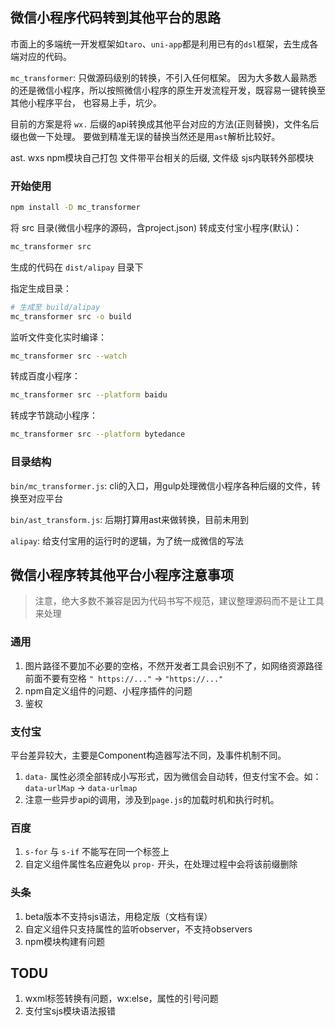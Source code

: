 ## 微信小程序代码转到其他平台的思路

市面上的多端统一开发框架如`taro`、`uni-app`都是利用已有的`dsl`框架，去生成各端对应的代码。

`mc_transformer`:
只做源码级别的转换，不引入任何框架。
因为大多数人最熟悉的还是微信小程序，所以按照微信小程序的原生开发流程开发，既容易一键转换至其他小程序平台，
也容易上手，坑少。

目前的方案是将 `wx.` 后缀的api转换成其他平台对应的方法(正则替换)，文件名后缀也做一下处理。
要做到精准无误的替换当然还是用`ast`解析比较好。

ast. wxs
npm模块自己打包
文件带平台相关的后缀, 文件级
sjs内联转外部模块

### 开始使用

```sh
npm install -D mc_transformer
```

将 src 目录(微信小程序的源码，含project.json) 转成支付宝小程序(默认)：
```sh
mc_transformer src
```
生成的代码在 `dist/alipay` 目录下

指定生成目录：
```sh
# 生成至 build/alipay
mc_transformer src -o build
```

监听文件变化实时编译：
```sh
mc_transformer src --watch
```

转成百度小程序：
```sh
mc_transformer src --platform baidu
```

转成字节跳动小程序：
```sh
mc_transformer src --platform bytedance
```

### 目录结构

`bin/mc_transformer.js`: cli的入口，用gulp处理微信小程序各种后缀的文件，转换至对应平台

`bin/ast_transform.js`: 后期打算用ast来做转换，目前未用到

`alipay`: 给支付宝用的运行时的逻辑，为了统一成微信的写法


## 微信小程序转其他平台小程序注意事项

> 注意，绝大多数不兼容是因为代码书写不规范，建议整理源码而不是让工具来处理

### 通用

1. 图片路径不要加不必要的空格，不然开发者工具会识别不了，如网络资源路径前面不要有空格 `" https://..."` -> `"https://..."`
2. npm自定义组件的问题、小程序插件的问题
3. 鉴权

### 支付宝

平台差异较大，主要是Component构造器写法不同，及事件机制不同。

1. `data-` 属性必须全部转成小写形式，因为微信会自动转，但支付宝不会。如：`data-urlMap` -> `data-urlmap`
2. 注意一些异步api的调用，涉及到`page.js`的加载时机和执行时机。

### 百度

1. `s-for` 与 `s-if` 不能写在同一个标签上
2. 自定义组件属性名应避免以 `prop-` 开头，在处理过程中会将该前缀删除

### 头条

1. beta版本不支持sjs语法，用稳定版（文档有误）
2. 自定义组件只支持属性的监听observer，不支持observers
3. npm模块构建有问题

## TODU

1. wxml标签转换有问题，wx:else，属性的引号问题
2. 支付宝sjs模块语法报错